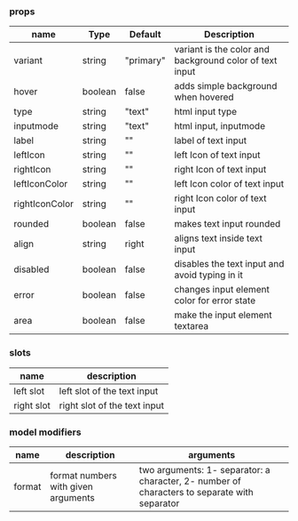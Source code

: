 ### props

| name           | Type    | Default   | Description                                             |
| -------------- | ------- | --------- | ------------------------------------------------------- |
| variant        | string  | "primary" | variant is the color and background color of text input |
| hover          | boolean | false     | adds simple background when hovered                     |
| type           | string  | "text"    | html input type                                         |
| inputmode      | string  | "text"    | html input, inputmode                                   |
| label          | string  | ""        | label of text input                                     |
| leftIcon       | string  | ""        | left Icon of text input                                 |
| rightIcon      | string  | ""        | right Icon of text input                                |
| leftIconColor  | string  | ""        | left Icon color of text input                           |
| rightIconColor | string  | ""        | right Icon color of text input                          |
| rounded        | boolean | false     | makes text input rounded                                |
| align          | string  | right     | aligns text inside text input                           |
| disabled       | boolean | false     | disables the text input and avoid typing in it          |
| error          | boolean | false     | changes input element color for error state             |
| area           | boolean | false     | make the input element textarea                         |

### slots

| name       | description                  |
| ---------- | ---------------------------- |
| left slot  | left slot of the text input  |
| right slot | right slot of the text input |

### model modifiers

| name   | description                         | arguments                                                                                    |
| ------ | ----------------------------------- | -------------------------------------------------------------------------------------------- |
| format | format numbers with given arguments | two arguments: 1- separator: a character, 2- number of characters to separate with separator |
